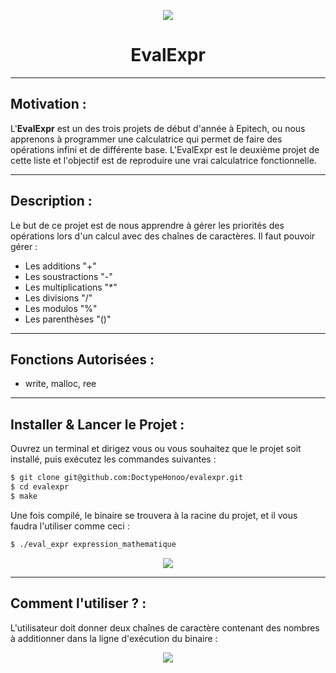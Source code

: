 <p align="center">
  <img src="https://user-images.githubusercontent.com/91092610/174880147-a761ef00-2c94-458d-978d-104ae8931631.png"/>
</p>
<h1 align="center">
   EvalExpr
</h1>

---

## Motivation : 

L'**EvalExpr** est un des trois projets de début d'année à Epitech, ou nous apprenons à programmer une calculatrice qui permet de faire des opérations infini et de différente base. L'EvalExpr est le deuxième projet de cette liste et l'objectif est de reproduire une vrai calculatrice fonctionnelle.

---

## Description :

Le but de ce projet est de nous apprendre à gérer les priorités des opérations lors d'un calcul avec des chaînes de caractères. Il faut pouvoir gérer : 
- Les additions "+"
- Les soustractions "-"
- Les multiplications "*"
- Les divisions "/"
- Les modulos "%"
- Les parenthèses "()"

---

## Fonctions Autorisées : 

- write, malloc, ree

---

## Installer & Lancer le Projet :

Ouvrez un terminal et dirigez vous ou vous souhaitez que le projet soit installé, puis exécutez les commandes suivantes : 
```bash
$ git clone git@github.com:DoctypeHonoo/evalexpr.git
$ cd evalexpr
$ make
```
Une fois compilé, le binaire se trouvera à la racine du projet, et il vous faudra l'utiliser comme ceci :
```bash
$ ./eval_expr expression_mathematique
```
<p align="center">
  <img src="https://user-images.githubusercontent.com/91092610/174882652-241efa10-55a5-44c6-a2dc-dd0fa0f3fe02.png"/>
</p>

---

## Comment l'utiliser ? : 

L'utilisateur doit donner deux chaînes de caractère contenant des nombres à additionner dans la ligne d'exécution du binaire : 
<p align="center">
  <img src="https://user-images.githubusercontent.com/91092610/174876619-79dd2128-6b7f-4680-881f-83f1384971ef.png"/>
</p>
